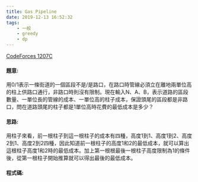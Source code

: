 ```yaml
---
title: Gas Pipeline
date: 2019-12-13 16:52:32
tags:
    - 一般
    - greedy
    - dp
---
```

[CodeForces 1207C](http://codeforces.com/problemset/problem/1207/C)
<!-- more -->

#### 題意:
用0/1表示一條街道的一個區段不是/是路口，在路口時管線必須立在離地兩單位高的柱上供路口通行，非路口時則沒有限制。現在輸入N、A、B，表示道路的區段數量、一單位長的管線的成本、一單位高的柱子成本，保證頭尾的區段都是非路口，問在道路頭尾的柱子都是1單位高時花費的最低成本是多少？

#### 思路:
用柱子來看，前一根柱子到這一根柱子的成本有四種，高度1到1、高度1到2、高度2到1、高度2到2四種，因此知道前一根柱子的高度1和2的最低成本，就可以算出這根柱子高度1和2時的最低成本。加上第一根根最後一根柱子高度限制為1的條件後，從第一根柱子開始推算就可以得出最後的最低成本。

#### 程式碼:
<script src="https://gist.github.com/Daviswww/f150287a1b3ee14609c68fcfe3aa0131.js"></script>